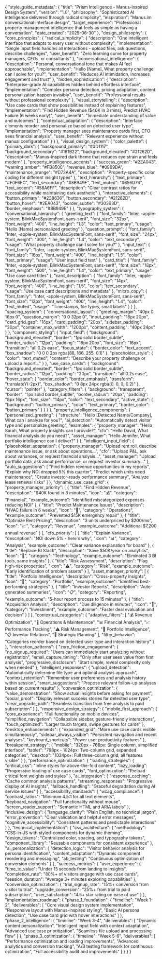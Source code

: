 {
  "style_guide_metadata": {
    "title": "Prism Intelligence - Manus-Inspired Design System",
    "version": "1.0",
    "philosophy": "Sophisticated AI intelligence delivered through radical simplicity",
    "inspiration": "Manus.im conversational interface design",
    "target_experience": "Professional property management intelligence that feels as simple as having a conversation",
    "date_created": "2025-06-30"
  },
  "design_philosophy": {
    "core_principles": {
      "radical_simplicity": {
        "description": "One intelligent interface that adapts to every user without complexity",
        "implementation": "Single input field handles all interactions - upload files, ask questions, describe challenges",
        "user_benefit": "Zero learning curve for property managers, CFOs, or consultants"
      },
      "conversational_intelligence": {
        "description": "Personal, conversational tone that makes AI feel approachable",
        "implementation": "Hello [Name], What property challenge can I solve for you?",
        "user_benefit": "Reduces AI intimidation, increases engagement and trust"
      },
      "hidden_sophistication": {
        "description": "Enterprise-grade AI capabilities hidden behind effortless interface",
        "implementation": "Complex persona detection, pricing adaptation, content personalization happen invisibly",
        "user_benefit": "Professional results without professional complexity"
      },
      "visual_storytelling": {
        "description": "Use case cards that show possibilities instead of explaining features",
        "implementation": "Find Hidden Revenue ($40K in 3 mins), Predict HVAC Failure (6 weeks early)",
        "user_benefit": "Immediate understanding of value and outcomes"
      },
      "contextual_adaptation": {
        "description": "Interface elements reorder and personalize based on detected user type",
        "implementation": "Property manager sees maintenance cards first, CFO sees financial analysis",
        "user_benefit": "Relevant experience without manual configuration"
      }
    }
  },
  "visual_design_system": {
    "color_palette": {
      "primary_dark": {
        "background_primary": "#0D1117",
        "background_secondary": "#161B22", 
        "background_elevated": "#21262D",
        "description": "Manus-inspired dark theme that reduces eye strain and feels modern"
      },
      "property_intelligence_accents": {
        "success_green": "#2EA043",
        "warning_amber": "#FB8500", 
        "revenue_blue": "#0969DA",
        "maintenance_orange": "#D73A4A",
        "description": "Property-specific color coding for different insight types"
      },
      "text_hierarchy": {
        "text_primary": "#F0F6FC",
        "text_secondary": "#8B949E",
        "text_muted": "#656D76",
        "text_accent": "#58A6FF",
        "description": "Clear contrast ratios for accessibility while maintaining dark aesthetic"
      },
      "interactive_elements": {
        "button_primary": "#238636",
        "button_secondary": "#21262D",
        "button_hover": "#2EA043",
        "border_subtle": "#30363D",
        "border_emphasis": "#8B949E"
      }
    },
    "typography_system": {
      "conversational_hierarchy": {
        "greeting_text": {
          "font_family": "Inter, -apple-system, BlinkMacSystemFont, sans-serif",
          "font_size": "32px",
          "font_weight": "400",
          "line_height": "1.3",
          "color": "text_primary",
          "usage": "Hello [Name] personalized greeting"
        },
        "question_prompt": {
          "font_family": "Inter, -apple-system, BlinkMacSystemFont, sans-serif", 
          "font_size": "24px",
          "font_weight": "300",
          "line_height": "1.4",
          "color": "text_secondary",
          "usage": "What property challenge can I solve for you?"
        },
        "input_text": {
          "font_family": "Inter, -apple-system, BlinkMacSystemFont, sans-serif",
          "font_size": "16px",
          "font_weight": "400",
          "line_height": "1.5",
          "color": "text_primary",
          "usage": "User input field text"
        },
        "card_title": {
          "font_family": "Inter, -apple-system, BlinkMacSystemFont, sans-serif",
          "font_size": "18px", 
          "font_weight": "500",
          "line_height": "1.4",
          "color": "text_primary",
          "usage": "Use case card titles"
        },
        "card_description": {
          "font_family": "Inter, -apple-system, BlinkMacSystemFont, sans-serif",
          "font_size": "14px",
          "font_weight": "400", 
          "line_height": "1.5",
          "color": "text_secondary",
          "usage": "Use case card descriptions and metadata"
        },
        "micro_copy": {
          "font_family": "Inter, -apple-system, BlinkMacSystemFont, sans-serif",
          "font_size": "12px",
          "font_weight": "400",
          "line_height": "1.4", 
          "color": "text_muted",
          "usage": "Timestamps, file types, small labels"
        }
      }
    },
    "spacing_system": {
      "conversational_layout": {
        "greeting_margin": "40px 0 16px 0",
        "question_margin": "0 0 32px 0", 
        "input_padding": "16px 20px",
        "card_grid_gap": "16px",
        "card_padding": "20px",
        "sidebar_padding": "20px",
        "container_max_width": "1200px",
        "content_padding": "40px 24px"
      }
    },
    "component_styling": {
      "input_field": {
        "background": "background_elevated",
        "border": "1px solid border_subtle",
        "border_radius": "12px",
        "padding": "16px 20px",
        "font_size": "16px",
        "transition": "all 0.2s ease",
        "focus_state": {
          "border_color": "text_accent",
          "box_shadow": "0 0 0 2px rgba(88, 166, 255, 0.1)"
        },
        "placeholder_style": {
          "color": "text_muted",
          "content": "Describe your property challenge or upload a report..."
        }
      },
      "use_case_cards": {
        "background": "background_elevated",
        "border": "1px solid border_subtle", 
        "border_radius": "12px",
        "padding": "20px",
        "transition": "all 0.2s ease",
        "hover_state": {
          "border_color": "border_emphasis",
          "transform": "translateY(-2px)",
          "box_shadow": "0 8px 24px rgba(0, 0, 0, 0.2)"
        },
        "cursor": "pointer"
      },
      "category_filters": {
        "background": "transparent",
        "border": "1px solid border_subtle",
        "border_radius": "20px",
        "padding": "8px 16px",
        "font_size": "14px",
        "color": "text_secondary",
        "active_state": {
          "background": "button_primary",
          "color": "text_primary",
          "border_color": "button_primary"
        }
      }
    }
  },
  "property_intelligence_components": {
    "personalized_greeting": {
      "structure": "Hello [Detected Name/Company], What can I analyze for you?",
      "ai_detection": "Automatically detect visitor type and personalize greeting",
      "examples": {
        "property_manager": "Hello Sarah, What property insights can I provide?",
        "cfo": "Hello David, What financial analysis do you need?", 
        "asset_manager": "Hello Jennifer, What portfolio intelligence can I deliver?"
      }
    },
    "intelligent_input_field": {
      "placeholder_adaptation": {
        "property_manager": "Upload rent roll, describe maintenance issue, or ask about operations...",
        "cfo": "Upload P&L, ask about variances, or request financial analysis...",
        "asset_manager": "Upload portfolio data, ask about performance, or request investor summary..."
      },
      "auto_suggestions": [
        "Find hidden revenue opportunities in my reports",
        "Explain why NOI dropped 5% this quarter", 
        "Predict which units need maintenance",
        "Create investor-ready performance summary",
        "Analyze lease renewal risks"
      ]
    },
    "dynamic_use_case_grid": {
      "property_manager_priority": [
        {
          "title": "Find Hidden Revenue",
          "description": "$40K found in 3 minutes",
          "icon": "💰",
          "category": "Financial",
          "example_outcome": "Identified miscategorized expenses reducing NOI"
        },
        {
          "title": "Predict Maintenance Issues", 
          "description": "HVAC failure in 6 weeks",
          "icon": "🔧",
          "category": "Operations",
          "example_outcome": "Prevented $15K emergency repair"
        },
        {
          "title": "Optimize Rent Pricing",
          "description": "3 units underpriced by $200/mo",
          "icon": "📈", 
          "category": "Revenue",
          "example_outcome": "Additional $7,200 annual revenue"
        }
      ],
      "cfo_priority": [
        {
          "title": "Explain Variance",
          "description": "NOI down 5% - here's why",
          "icon": "📊",
          "category": "Analysis", 
          "example_outcome": "Clear variance explanation for board"
        },
        {
          "title": "Replace BI Stack",
          "description": "Save $50K/year on analytics",
          "icon": "💾",
          "category": "Technology",
          "example_outcome": "Eliminated 3 BI tools, same insights"
        },
        {
          "title": "Risk Assessment",
          "description": "Flag high-risk properties",
          "icon": "⚠️",
          "category": "Risk",
          "example_outcome": "Early identification of problem assets"
        }
      ],
      "asset_manager_priority": [
        {
          "title": "Portfolio Intelligence",
          "description": "Cross-property insights",
          "icon": "🏢",
          "category": "Portfolio",
          "example_outcome": "Identified best-performing strategies"
        },
        {
          "title": "Investor Reports",
          "description": "Auto-generated summaries", 
          "icon": "📋",
          "category": "Reporting",
          "example_outcome": "5-hour report process to 15 minutes"
        },
        {
          "title": "Acquisition Analysis",
          "description": "Due diligence in minutes",
          "icon": "🎯",
          "category": "Investment",
          "example_outcome": "Faster deal evaluation and decision"
        }
      ]
    },
    "contextual_categories": {
      "adaptive_filters": [
        "💰 Revenue Optimization",
        "🔧 Operations & Maintenance", 
        "📊 Financial Analysis",
        "📈 Performance Tracking",
        "⚠️ Risk Management",
        "🏢 Portfolio Intelligence",
        "📋 Investor Relations",
        "🎯 Strategic Planning"
      ],
      "filter_behavior": "Categories reorder based on detected user type and interaction history"
    }
  },
  "interaction_patterns": {
    "zero_friction_engagement": {
      "no_signup_required": "Users can immediately start analyzing without registration",
      "email_capture_timing": "Only after user sees value from first analysis",
      "progressive_disclosure": "Start simple, reveal complexity only when needed"
    },
    "intelligent_responses": {
      "upload_detection": "Automatically determine file type and optimal analysis approach",
      "context_retention": "Remember user preferences and analysis history within session",
      "smart_suggestions": "Propose relevant follow-up analyses based on current results"
    },
    "conversion_optimization": {
      "value_demonstration": "Show actual insights before asking for payment",
      "social_proof": "Display relevant success stories for detected user type",
      "clear_upgrade_path": "Seamless transition from free analysis to paid subscription"
    }
  },
  "responsive_design_strategy": {
    "mobile_first_approach": {
      "core_experience": "Full functionality on mobile devices",
      "simplified_navigation": "Collapsible sidebar, gesture-friendly interactions",
      "touch_optimized": "Larger touch targets, swipe gestures for cards"
    },
    "desktop_enhancements": {
      "expanded_grid": "More use case cards visible simultaneously",
      "sidebar_always_visible": "Persistent navigation and recent analyses",
      "keyboard_shortcuts": "Power user productivity features"
    },
    "breakpoint_strategy": {
      "mobile": "320px - 768px: Single column, simplified interface",
      "tablet": "768px - 1024px: Two-column grid, expanded categories",
      "desktop": "1024px+: Full three-column grid, all features visible"
    }
  },
  "performance_optimization": {
    "loading_strategies": {
      "critical_css": "Inline styles for above-the-fold content",
      "lazy_loading": "Progressive loading of use case cards",
      "font_optimization": "Preload critical font weights and styles"
    },
    "ai_integration": {
      "response_caching": "Cache common analysis patterns",
      "streaming_responses": "Progressive display of AI insights",
      "fallback_handling": "Graceful degradation during AI service issues"
    }
  },
  "accessibility_standards": {
    "wcag_compliance": {
      "contrast_ratios": "Minimum 4.5:1 for all text elements",
      "keyboard_navigation": "Full functionality without mouse",
      "screen_reader_support": "Semantic HTML and ARIA labels"
    },
    "inclusive_design": {
      "language_clarity": "Plain English, no technical jargon",
      "error_prevention": "Clear validation and helpful error messages",
      "cognitive_accessibility": "Consistent patterns and predictable interactions"
    }
  },
  "technical_implementation": {
    "css_architecture": {
      "methodology": "CSS-in-JS with styled-components for dynamic theming",
      "design_tokens": "Centralized color, spacing, and typography tokens",
      "component_library": "Reusable components for consistent experience"
    },
    "ai_personalization": {
      "detection_logic": "Visitor behavior analysis for persona identification",
      "content_adaptation": "Dynamic component reordering and messaging",
      "ab_testing": "Continuous optimization of conversion elements"
    }
  },
  "success_metrics": {
    "user_experience": {
      "time_to_value": "Under 15 seconds from landing to insights",
      "completion_rate": "80%+ of visitors engage with use case cards",
      "session_duration": "Average 3+ minutes exploring capabilities"
    },
    "conversion_optimization": {
      "trial_signup_rate": "15%+ conversion from visitor to trial",
      "upgrade_conversion": "25%+ from trial to paid subscription",
      "user_satisfaction": "4.5+ star rating on ease of use"
    }
  },
  "implementation_roadmap": {
    "phase_1_foundation": {
      "timeline": "Week 1-2",
      "deliverables": [
        "Core visual design system implementation",
        "Responsive layout with Manus-inspired styling", 
        "Basic AI persona detection",
        "Use case card grid with hover interactions"
      ]
    },
    "phase_2_intelligence": {
      "timeline": "Week 3-4", 
      "deliverables": [
        "Dynamic content personalization",
        "Intelligent input field with context adaptation",
        "Advanced use case prioritization",
        "Seamless file upload and processing flow"
      ]
    },
    "phase_3_optimization": {
      "timeline": "Week 5-6",
      "deliverables": [
        "Performance optimization and loading improvements",
        "Advanced analytics and conversion tracking",
        "A/B testing framework for continuous optimization",
        "Full accessibility audit and improvements"
      ]
    }
  }
}